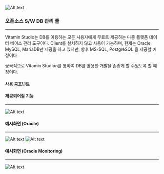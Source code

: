 ![Alt text](https://cafefiles.pstatic.net/20101117_201/21805869_1289981360001_mFEkAu_png/21805869_170920001.png)

### 오픈소스 S/W DB 관리 툴
* * *

Vitamin Studio는 DB를 이용하는 모든 사용자에게 무료로 제공하는 다중 플랫폼 데이터 베이스 관리 도구이다.
Client를 설치하지 않고 사용이 가능하며, 현재는 Oracle, MySQL, MariaDB만 제공을 하고 있지만,
향후 MS-SQL, PostgreSQL 을 제공할 예정이다 

궁극적으로 Vitamin Studion를 통하여 DB를 활용한 개발을 손쉽게 할 수있도록 할 예정이다.

#### 사용 콤포넌트

#### 제공되어질 기능
* * *
![Alt text](https://postfiles.pstatic.net/20141127_124/dmzone75_1417069824341sL5xp_PNG/VitaminProject.png?type=w3)

#### 예시화면 (Oracle)
* * *
![Alt text](https://postfiles.pstatic.net/20141127_269/dmzone75_1417069857221SlqH6_PNG/MultiSQL.png?type=w3)
![Alt text](https://postfiles.pstatic.net/20141127_244/dmzone75_1417069857503yNEwF_PNG/VitaminQueryEditor.png?type=w3)

#### 예시화면 (Oracle Monitoring)
* * *
![Alt text](http://blogfiles.naver.net/MjAxODAzMjhfMTYy/MDAxNTIyMTY3MTYxNTE5.G2ZH7q4INcFDQ17OGdp-_07W0NjLW5LH8unr07j8vE4g.kCXS3-EG5CCEGJLhIcFEMqhPmGXHjkTIrIqJoGqjTwYg.PNG.dmzone75/2018-03-28_%EC%98%A4%EC%A0%84_1-10-21.png)
